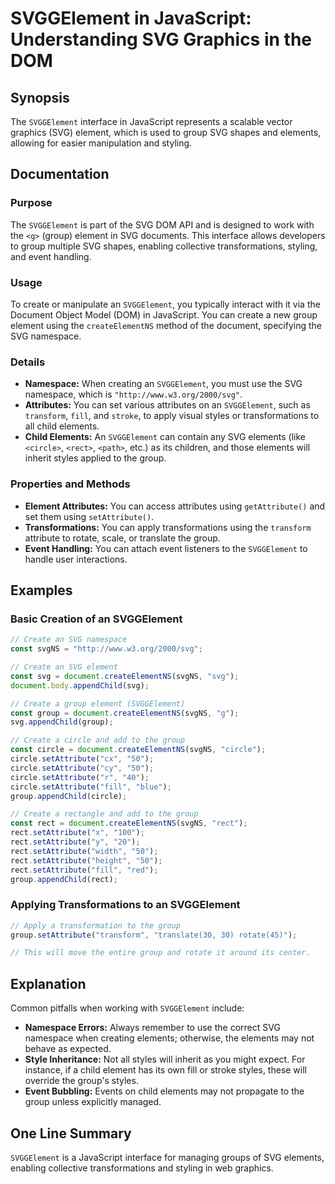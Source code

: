 <!--
Meta Description: # SVGGElement in JavaScript: Understanding SVG Graphics in the DOM ## Synopsis The `SVGGElement` interface in JavaScript represents a scalable vector ...
Meta Keywords: svg, group, svggelement, setattribute, elements
-->

# SVGGElement in JavaScript: Understanding SVG Graphics in the DOM

## Synopsis
The `SVGGElement` interface in JavaScript represents a scalable vector graphics (SVG) <g> element, which is used to group SVG shapes and elements, allowing for easier manipulation and styling.

## Documentation
### Purpose
The `SVGGElement` is part of the SVG DOM API and is designed to work with the `<g>` (group) element in SVG documents. This interface allows developers to group multiple SVG shapes, enabling collective transformations, styling, and event handling.

### Usage
To create or manipulate an `SVGGElement`, you typically interact with it via the Document Object Model (DOM) in JavaScript. You can create a new group element using the `createElementNS` method of the document, specifying the SVG namespace.

### Details
- **Namespace:** When creating an `SVGGElement`, you must use the SVG namespace, which is `"http://www.w3.org/2000/svg"`.
- **Attributes:** You can set various attributes on an `SVGGElement`, such as `transform`, `fill`, and `stroke`, to apply visual styles or transformations to all child elements.
- **Child Elements:** An `SVGGElement` can contain any SVG elements (like `<circle>`, `<rect>`, `<path>`, etc.) as its children, and those elements will inherit styles applied to the group.

### Properties and Methods
- **Element Attributes:** You can access attributes using `getAttribute()` and set them using `setAttribute()`.
- **Transformations:** You can apply transformations using the `transform` attribute to rotate, scale, or translate the group.
- **Event Handling:** You can attach event listeners to the `SVGGElement` to handle user interactions.

## Examples
### Basic Creation of an SVGGElement
```javascript
// Create an SVG namespace
const svgNS = "http://www.w3.org/2000/svg";

// Create an SVG element
const svg = document.createElementNS(svgNS, "svg");
document.body.appendChild(svg);

// Create a group element (SVGGElement)
const group = document.createElementNS(svgNS, "g");
svg.appendChild(group);

// Create a circle and add to the group
const circle = document.createElementNS(svgNS, "circle");
circle.setAttribute("cx", "50");
circle.setAttribute("cy", "50");
circle.setAttribute("r", "40");
circle.setAttribute("fill", "blue");
group.appendChild(circle);

// Create a rectangle and add to the group
const rect = document.createElementNS(svgNS, "rect");
rect.setAttribute("x", "100");
rect.setAttribute("y", "20");
rect.setAttribute("width", "50");
rect.setAttribute("height", "50");
rect.setAttribute("fill", "red");
group.appendChild(rect);
```

### Applying Transformations to an SVGGElement
```javascript
// Apply a transformation to the group
group.setAttribute("transform", "translate(30, 30) rotate(45)");

// This will move the entire group and rotate it around its center.
```

## Explanation
Common pitfalls when working with `SVGGElement` include:
- **Namespace Errors:** Always remember to use the correct SVG namespace when creating elements; otherwise, the elements may not behave as expected.
- **Style Inheritance:** Not all styles will inherit as you might expect. For instance, if a child element has its own fill or stroke styles, these will override the group's styles.
- **Event Bubbling:** Events on child elements may not propagate to the group unless explicitly managed.

## One Line Summary
`SVGGElement` is a JavaScript interface for managing groups of SVG elements, enabling collective transformations and styling in web graphics.